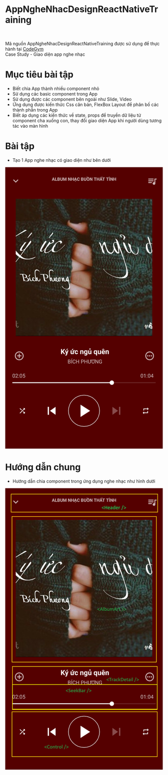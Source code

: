 # AppNgheNhacDesignReactNativeTraining
<br/>

Mã nguồn AppNgheNhacDesignReactNativeTraining được sử dụng để thực hành tại [CodeGym](https://codegym.vn)
<br/>
Case Study - Giao diện app nghe nhạc

# Mục tiêu bài tập
- Biết chia App thành nhiều component nhỏ
- Sử dụng các basic component trong App
- Sử dụng được các component bên ngoài như Slide, Video
- Ứng dụng được kiến thức Css căn bản, FlexBox Layout để phân bố các thành phần trong App
- Biết áp dụng các kiến thức về state, props để truyền dữ liệu từ component cha xuống con, thay đổi 
giao diện App khi người dùng tương tác vào màn hình

# Bài tập
- Tạo 1 App nghe nhạc có giao diện như bên dưới

![app_nghe_nhac](https://github.com/anhtbok92/AppNgheNhacDesignReactNativeTraining/blob/master/img/AppNgheNhac.png)

# Hướng dẫn chung
- Hướng dẫn chia component trong ứng dụng nghe nhạc như hình dưới

![chia_component](https://github.com/anhtbok92/AppNgheNhacDesignReactNativeTraining/blob/master/img/AppNgheNhac_Tutorial_Component.png)
